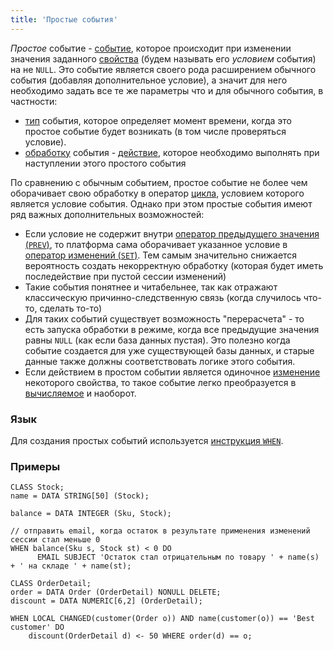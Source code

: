 ```yaml
---
title: 'Простые события'
---
```


*Простое* событие - [событие](Events.md), которое происходит при изменении значения заданного [свойства](Properties.md) (будем называть его *условием* события) на не `NULL`. Это событие является своего рода расширением обычного события (добавляя дополнительное условие), а значит для него необходимо задать все те же параметры что и для обычного события, в частности:

-   [тип](Events.md#type) события, которое определяет момент времени, когда это простое событие будет возникать (в том числе проверяться условие).
-   [обработку](Events.md) события - [действие](Actions.md), которое необходимо выполнять при наступлении этого простого события

По сравнению с обычным событием, простое событие не более чем оборачивает свою обработку в оператор [цикла](Loop_FOR.md), условием которого является условие события. Однако при этом простые события имеют ряд важных дополнительных возможностей:

-   Если условие не содержит внутри [оператор предыдущего значения (`PREV`)](Previous_value_PREV.md), то платформа сама оборачивает указанное условие в [оператор изменений (`SET`)](Change_operators_SET_CHANGED_etc.md). Тем самым значительно снижается вероятность создать некорректную обработку (которая будет иметь последействие при пустой сессии изменений)
-   Такие события понятнее и читабельнее, так как отражают классическую причинно-следственную связь (когда случилось что-то, сделать то-то)
-   Для таких событий существует возможность "перерасчета" - то есть запуска обработки в режиме, когда все предыдущие значения равны `NULL` (как если база данных пустая). Это полезно когда событие создается для уже существующей базы данных, и старые данные также должны соответствовать логике этого события.
-   Если действием в простом событии является одиночное [изменение](Property_change_CHANGE.md) некоторого свойства, то такое событие легко преобразуется в [вычисляемое](Calculated_events.md) и наоборот.

### Язык

Для создания простых событий используется [инструкция `WHEN`](WHEN_statement.md).

### Примеры

```lsf
CLASS Stock;
name = DATA STRING[50] (Stock);

balance = DATA INTEGER (Sku, Stock);

// отправить email, когда остаток в результате применения изменений сессии стал меньше 0
WHEN balance(Sku s, Stock st) < 0 DO
      EMAIL SUBJECT 'Остаток стал отрицательным по товару ' + name(s) + ' на складе ' + name(st);

CLASS OrderDetail;
order = DATA Order (OrderDetail) NONULL DELETE;
discount = DATA NUMERIC[6,2] (OrderDetail);

WHEN LOCAL CHANGED(customer(Order o)) AND name(customer(o)) == 'Best customer' DO
    discount(OrderDetail d) <- 50 WHERE order(d) == o;
```
